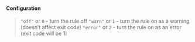 #### Configuration

> `"off"` or `0` - turn the rule off
> `"warn"` or `1` - turn the rule on as a warning (doesn’t affect exit code)
> `"error"` or `2` - turn the rule on as an error (exit code will be 1)